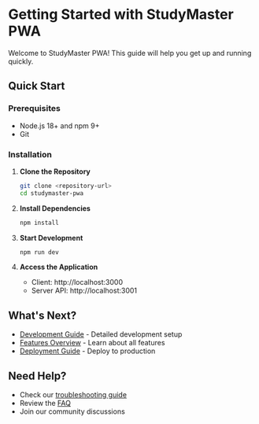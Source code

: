 # Getting Started with StudyMaster PWA

Welcome to StudyMaster PWA! This guide will help you get up and running quickly.

## Quick Start

### Prerequisites
- Node.js 18+ and npm 9+
- Git

### Installation

1. **Clone the Repository**
   ```bash
   git clone <repository-url>
   cd studymaster-pwa
   ```

2. **Install Dependencies**
   ```bash
   npm install
   ```

3. **Start Development**
   ```bash
   npm run dev
   ```

4. **Access the Application**
   - Client: http://localhost:3000
   - Server API: http://localhost:3001

## What's Next?

- [Development Guide](../development/README.md) - Detailed development setup
- [Features Overview](../features/README.md) - Learn about all features
- [Deployment Guide](../deployment/README.md) - Deploy to production

## Need Help?

- Check our [troubleshooting guide](../development/troubleshooting.md)
- Review the [FAQ](../getting-started/faq.md)
- Join our community discussions